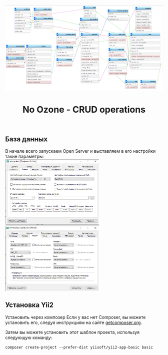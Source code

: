 <p align="center">
    <img src="FOR_READ_ME/DB.png">
    <h1 align="center">No Ozone - CRUD operations</h1>
    <br>
</p>

База данных
------------
В начале всего запускаем Open Server и выставляем в его настройки такие параметры:<br>
<img src="FOR_READ_ME/1.png" width="300px">
<img src="FOR_READ_ME/2.png" width="300px">


Установка Yii2
------------
Установить через композер
Если у вас нет Composer, вы можете установить его, следуя инструкциям на сайте [getcomposer.org](http://getcomposer.org/doc/00-intro.md#installation-nix).

Затем вы можете установить этот шаблон проекта, используя следующую команду:
~~~
composer create-project --prefer-dist yiisoft/yii2-app-basic basic
~~~
